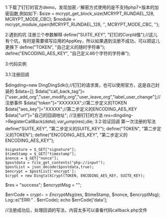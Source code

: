 1:下载了钉钉的官方demo，发现加密／解密方式使用的是不支持php7+版本的加密函数,例如如下: $size = mcrypt_get_block_size(MCRYPT_RIJNDAEL_128, MCRYPT_MODE_CBC); $module = mcrypt_module_open(MCRYPT_RIJNDAEL_128, '', MCRYPT_MODE_CBC, '');

2:遇到的坑 注册三个参数解释 
define("SUITE_KEY", "钉钉的CorpId值");//这儿有个坑，有时是需要填写应用的AppKey，所以如果遇到注册不成功，可以把这儿更换下 
define("TOKEN", "自己定义的随时字符串"); 
define("ENCODING_AES_KEY", "自己定义46个字符的字符串");

3:代码实例

3.1:注册回调

  $dingding=new DingDingSdk();//钉钉的请求类，也可以使用官方，这是自己封装的
    $data=[];
    $data["call_back_tag"]=["user_add_org","user_modify_org","user_leave_org","label_user_change"];//注册事件
    $data["token"]="XXXXXXX";//第二步定义的TOKEN
    $data["aes_key"]="XXXXX";//第二步定义的ENCODING_AES_KEY
    $data["url"]="自己的回调地址";
   //注册钉钉的方法
    $res=$dingding->RegisterCallBack($data);
    var_dump($res);die;
3.2:验证回调 第一次注册的写法 define("SUITE_KEY", "第二步定义的SUITE_KEY"); define("TOKEN", "第二步定义的TOKEN"); define("ENCODING_AES_KEY", "第二步定义的ENCODING_AES_KEY");

    $signature = $_GET["signature"];
    $timeStamp = $_GET["timestamp"];
    $nonce = $_GET["nonce"];
    $postdata = file_get_contents("php://input");
    $postList = json_decode($postdata,true);
    $encrypt = $postList['encrypt'];
    $crypt = new DingtalkCrypt(TOKEN, ENCODING_AES_KEY, SUITE_KEY);

   $res = "success";
   $encryptMsg = "";

   $errCode = $crypt->EncryptMsg($res, $timeStamp, $nonce, $encryptMsg);
   Log::e("ERR:" . $errCode);
   echo $errCode['data'];

  //注册成功后，处理回调的写法，内容太多可以查看代码callback.php文件
